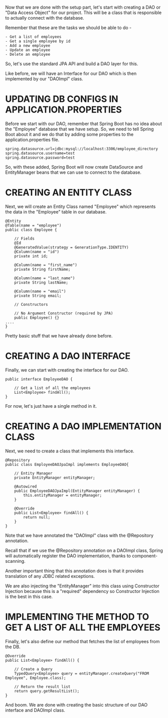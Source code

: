Now that we are done with the setup part, let's start with creating a DAO or "Data Access Object" for our project. This will be a class that is responsible to actually connect with the database.

Remember that these are the tasks we should be able to do -

    - Get a list of employees
    - Get a single employee by id
    - Add a new employee
    - Update an employee
    - Delete an employee

So, let's use the standard JPA API and build a DAO layer for this.

Like before, we will have an Interface for our DAO which is then implemented by our "DAOImpl" class.

# UPDATING DB CONFIGS IN APPLICATION.PROPERTIES

Before we start with our DAO, remember that Spring Boot has no idea about the "Employee" database that we have setup. So, we need to tell Spring Boot about it and we do that by adding some properties to the application.properties file.

    spring.datasource.url=jdbc:mysql://localhost:3306/employee_directory
    spring.datasource.username=test
    spring.datasource.password=test

So, with these added, Spring Boot will now create DataSource and EntityManager beans that we can use to connect to the database.

# CREATING AN ENTITY CLASS

Next, we will create an Entity Class named "Employee" which represents the data in the "Employee" table in our database.

    @Entity
    @Table(name = "employee")
    public class Employee {

        // Fields
        @Id
        @GeneratedValue(strategy = GenerationType.IDENTITY)
        @Column(name = "id")
        private int id;

        @Column(name = "first_name")
        private String firstName;

        @Column(name = "last_name")
        private String lastName;

        @Column(name = "email")
        private String email;

        // Constructors

        // No Argument Constructor (required by JPA)
        public Employee() {}
    ....
    }

Pretty basic stuff that we have already done before.

# CREATING A DAO INTERFACE

Finally, we can start with creating the interface for our DAO.

    public interface EmployeeDAO {

        // Get a list of all the employees
        List<Employee> findAll();
    }

For now, let's just have a single method in it.

# CREATING A DAO IMPLEMENTATION CLASS

Next, we need to create a class that implements this interface.

    @Repository
    public class EmployeeDAOJpaImpl implements EmployeeDAO{
        
        // Entity Manager
        private EntityManager entityManager;
        
        @Autowired
        public EmployeeDAOJpaImpl(EntityManager entityManager) {
            this.entityManager = entityManager;
        }

        @Override
        public List<Employee> findAll() {
            return null;
        }
    }

Note that we have annotated the "DAOImpl" class with the @Repository annotation.

Recall that if we use the @Repository annotation on a DAOImpl class, Spring will automatically register the DAO implementation, thanks to component-scanning.

Another important thing that this annotation does is that it provides translation of any JDBC related exceptions.

We are also injecting the "EntityManager" into this class using Constructor Injection because this is a "required" dependency so Constructor Injection is the best in this case.

# IMPLEMENTING THE METHOD TO GET A LIST OF ALL THE EMPLOYEES

Finally, let's also define our method that fetches the list of employees from the DB.

    @Override
    public List<Employee> findAll() {

        // Create a Query
        TypedQuery<Employee> query = entityManager.createQuery("FROM Employee", Employee.class);

        // Return the result list
        return query.getResultList();
    }

And boom. We are done with creating the basic structure of our DAO interface and DAOImpl class.